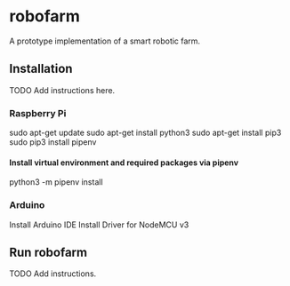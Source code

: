 # robofarm
A prototype implementation of a smart robotic farm. 

## Installation
TODO Add instructions here.

### Raspberry Pi
sudo apt-get update
sudo apt-get install python3
sudo apt-get install pip3
sudo pip3 install pipenv

#### Install virtual environment and required packages via pipenv 
python3 -m pipenv install

### Arduino
Install Arduino IDE
Install Driver for NodeMCU v3

## Run robofarm
TODO Add instructions.
